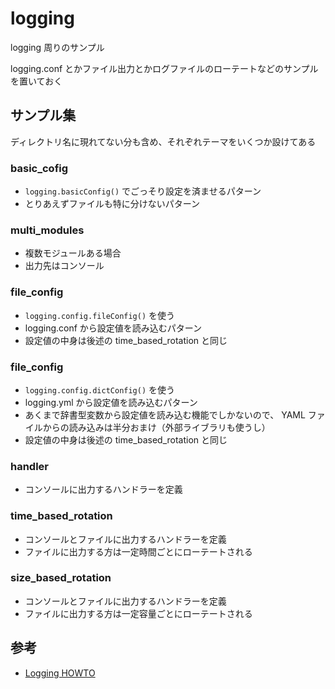# logging
logging 周りのサンプル

logging.conf とかファイル出力とかログファイルのローテートなどのサンプルを置いておく

## サンプル集

ディレクトリ名に現れてない分も含め、それぞれテーマをいくつか設けてある

### basic_cofig

* `logging.basicConfig()` でごっそり設定を済ませるパターン
* とりあえずファイルも特に分けないパターン

### multi_modules

* 複数モジュールある場合
* 出力先はコンソール

### file_config

* `logging.config.fileConfig()` を使う
* logging.conf から設定値を読み込むパターン
* 設定値の中身は後述の time_based_rotation と同じ

### file_config

* `logging.config.dictConfig()` を使う
* logging.yml から設定値を読み込むパターン
* あくまで辞書型変数から設定値を読み込む機能でしかないので、 YAML ファイルからの読み込みは半分おまけ（外部ライブラリも使うし）
* 設定値の中身は後述の time_based_rotation と同じ

### handler

* コンソールに出力するハンドラーを定義

### time_based_rotation

* コンソールとファイルに出力するハンドラーを定義
* ファイルに出力する方は一定時間ごとにローテートされる

### size_based_rotation

* コンソールとファイルに出力するハンドラーを定義
* ファイルに出力する方は一定容量ごとにローテートされる

## 参考

* [Logging HOWTO](https://docs.python.org/ja/3/howto/logging.html#)
